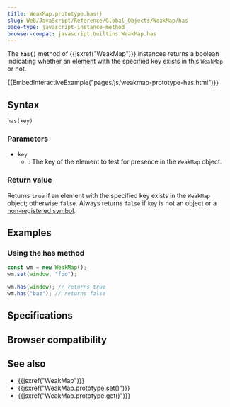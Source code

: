 ```yaml
---
title: WeakMap.prototype.has()
slug: Web/JavaScript/Reference/Global_Objects/WeakMap/has
page-type: javascript-instance-method
browser-compat: javascript.builtins.WeakMap.has
---
```




The **`has()`** method of {{jsxref("WeakMap")}} instances returns a boolean indicating whether an
element with the specified key exists in this `WeakMap` or not.

{{EmbedInteractiveExample("pages/js/weakmap-prototype-has.html")}}

## Syntax

```js-nolint
has(key)
```

### Parameters

- `key`
  - : The key of the element to test for presence in the `WeakMap` object.

### Return value

Returns `true` if an element with the specified key exists in the `WeakMap` object; otherwise `false`. Always returns `false` if `key` is not an object or a [non-registered symbol](/Web/JavaScript/Reference/Global_Objects/Symbol#shared_symbols_in_the_global_symbol_registry).

## Examples

### Using the has method

```js
const wm = new WeakMap();
wm.set(window, "foo");

wm.has(window); // returns true
wm.has("baz"); // returns false
```

## Specifications



## Browser compatibility



## See also

- {{jsxref("WeakMap")}}
- {{jsxref("WeakMap.prototype.set()")}}
- {{jsxref("WeakMap.prototype.get()")}}
